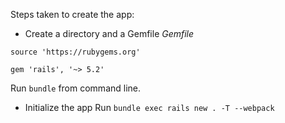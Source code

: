 Steps taken to create the app:

- Create a directory and a Gemfile
_Gemfile_
```
source 'https://rubygems.org'

gem 'rails', '~> 5.2'
```
Run ```bundle``` from command line.

- Initialize the app
Run ```bundle exec rails new . -T --webpack```